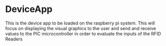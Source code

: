 # DeviceApp
This is the device app to be loaded on the raspberry pi system. This will focus on displaying the visual graphics to the user and send and receive values to the PIC microcontroller in order to evaluate the inputs of the RFID Readers
